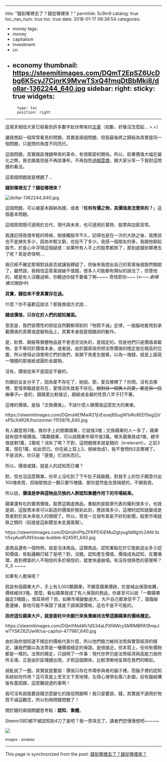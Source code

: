 
---
title: "錢到哪裡去了？錢從哪裡來？"
permlink: 5c9in9
catalog: true
toc_nav_num: true
toc: true
date: 2018-01-17 06:38:54
categories:
- money
tags:
- money
- capitalism
- investment
- cn
- economy
thumbnail: https://steemitimages.com/DQmT2EpSZ6UcDbg6K5cyJ7CjnrK9MvwTSxQ4fmqDtBbMki8/dollar-1362244_640.jpg
sidebar:
    right:
        sticky: true
widgets:
    -
        type: toc
        position: right
---


這兩天相信大家已經看到許多數字起伏帶來的[文章](https://steemit.com/cn/@deanliu/25astd)（抱歉，好像沒怎麼起... >.<）

讓我想起一個常常看見的問題，其實是兩個問題，但我最後將之歸結為其實是同一個問題，只是問的角度不同而已。

這個問題，其實跟區塊鏈帶來的革命，有很緊密的關係。所以，趁著價值大幅在變化之際，我也跟風但是不再談瀑布，不再抱怨[過眼雲煙](https://steemit.com/risk/@oflyhigh/6lltuu)，跟大家分享一下我對這問題的看法。

這兩個問題就是標題了...

**錢到哪裡去了？錢從哪裡來？**

![dollar-1362244_640.jpg](https://steemitimages.com/DQmT2EpSZ6UcDbg6K5cyJ7CjnrK9MvwTSxQ4fmqDtBbMki8/dollar-1362244_640.jpg)

這個問題，可以被基本歸納為錢，或者「**任何有價之物，其價值是怎麼來的？**」這個基本問題。

這個質問既可適用於古代、現代與未來，也可適用於萬物、股票與加密貨幣。

我還記得我很年輕的時候，剛接觸股市不久，記得也是在一次的大跌之後，我應該也不是損失多少，因為年輕又窮，也投不了多少。我搭一個朋友的車，我跟他聊起股市，於是心中浮現這個疑惑：如果所有人手上的股票都跌了，那到底錢到哪裡去了呢？真是奇怪啊....

我已經不確定那場對話是否就讓我釋疑了，但後來我想出自己的答案後就豁然開朗了。雖然說，我相信這答案說破不值錢，很多人可能都有類似的說法了，但管他的，總是有人沒聽過嘛，你聽過你就不要看了啊~~~~ 奇怪耶你~~~ (<---*劇場模式開啟中*)

**其實，錢從來不曾真實存在過。**

什麼？你不喜歡這說法？那我換個方式說...

**錢或價值，只存在於人們的認知層面。**

意思是，我們習慣性的把從自然觀察得到的「物質不滅」定律，一股腦地套用到承載價值的真實或虛擬物品上，其實本身就是個錯誤的動作。

是，鈔票、銅板等實體物品是不會憑空消失的，是固定的。但是他們只是價值承載物，並不等同於價值本身。或者說，由於國家政府把法幣價值的穩定放在極高的位置，所以使得必須使用它們的我們，長期下來產生錯覺，以為一塊錢，就是上面寫一塊錢的那張紙或圓形金屬物。

沒有，價值從來不是固定不變的。

你跟前女友分手了，因為愛不存在了，她說。那，愛去哪裡了？你問。沒有去哪裡，愛情來臨就是存在，愛情消失就是不存在。<del>她對另一個男人的愛，那是另一段故事了。</del> 是的，錢跟愛比較接近，跟紙或金屬的性質八竿子打不著。

這裡的價值，是指「交換價值」，不談什麼人類價值這麼宏大的東東。

<div class='pull-right'>https://steemitimages.com/DQmd4EfMwR21jUEeuejBSugW1xRo8EEf5eg2jVxPScX4R2K/horizontal-1155878_640.jpg</div>

有人願意用3塊，換你手上的那顆蘋果，它就值3塊；交換蘋果的人一多了，蘋果就有個市場價值。1萬顆蘋果，可以說蘋果市場市值3萬。哪天蘋果跌成1塊，總市值就剩1萬，2萬呢？消失了嗎？不對，這問題根本就是錯的（irrelevant）。之前3萬，現在1萬，如此而已。你在紙上寫上3，擦掉改成1，我不會問你2去哪裡了。不是消失，你只是「感覺」它消失而已。

所以，價值或錢，就是人的認知而已囉？

對，但也沒這麼簡單。你早上沒吃到了下午肚子超級餓，對我手上的包子願意付出100塊來買，但隔壁商店一顆只要15塊錢，那你當然是去買隔壁的，不跟我買。

所以說，**價值是參與這物品交換的人群認知集體作用下的市場結果。**

蘋果還有吃的實用價值，股票這類虛商品，重點則是股票代表的權利值多少。也就是說，這股票未來可以創造的價值折換到此刻，應該值多少。這裡的認知就變成是買者對於其未來收入的預期了。所以，常見一旦發布景氣不好的新聞，股票市場就跌之類的（前提是這新聞並未走漏風聲）。

<div class='pull-right'>https://steemitimages.com/DQmdmPfpZFKP51GEMuDgtyugfaWgVc2ANr3sh5xyAudPJN1/soap-bubble-824591_640.jpg</div>

虛商品還有一個特例，就是泡沫商品。這類商品，認知重點在於它能創造出多少認知價值，有點邏輯打結了是吧？對，沒錯，認知產生價值，價值成為認知，反覆循環，直到裡面的人不相信的多於相信的，就會快速崩塌。有沒有很熟悉的感覺啊？X_X ~~~~

如果有人擔保呢？

假設有個蘋果大戶，手上有3,000顆蘋果，不願意蘋果價跌，於是喊出保證收購，價格維持3塊。那麼，看似蘋果就成了有人保證的商品，你甚至可以說「一顆蘋果錨定3塊錢」，很耳熟吧？但，如果市場變動過大，大戶自己都承受不了，面臨破產邊緣，那他可能不保證了或是下調保證價格，這也不是不可能的。

**政府這位蘋果大戶，就是委託中央銀行來負責維持法幣這顆蘋果的價格穩定。**

<div class='pull-left'>https://steemitimages.com/DQmYAtd4fc1dS34aLPXfAWcySMRMBPA19mpJwTYSKZ6ZUwW/us-capitol-477987_640.jpg</div>

由於政府很知道不穩定的價格代表什麼，所以他們極力維持法幣與實質經濟的穩定，讓我們錯以為法幣是一種價值穩定的保證。是很接近，但本質上，任何有價物都是一樣的。法幣的穩定，只說明了一件事：現代世界仍是法幣經濟與高能力政府所主導。正是由於區塊鏈出現，才把這個關係，比較清晰地呈現在我們的眼前。

胡亂說了一圈。其實就是要說：價值只存在市場參與者的腦子裡。而腦子裡的認知系統如何作用？這可真是上至天文下至地理，左得心理學右需八卦圖，前有腦結構後有基因譜，這麼難說透的事啊！

我可沒有說我要談錢怎麼變化的路徑問題啊！我只是要說，錢，其實就不適用於物質不滅這觀念，所以別再問錯問題了！

關於錢的兩個關鍵思考點：**認知**，**集體**。

Steem/SBD都不被認知到4刀了是吧？我一旁哭去了，讀者們您慢慢想吧~~~~~

![](https://steemitimages.com/DQmePqrvNb2jiCwuK5e7v8XvWYuDVRZpmk4upzNYhMXX2QJ/massage-therapy-1731456_640.jpg)


<sub>images - pixabay</sub>

- - -

This page is synchronized from the post: [錢到哪裡去了？錢從哪裡來？](https://steemit.com/@deanliu/5c9in9)
